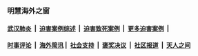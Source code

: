 
### 明慧海外之窗

####  [武汉肺炎](indexes/365.md?t=03210600) &nbsp;|&nbsp;  [迫害案例综述](indexes/328.md?t=03210600) &nbsp;|&nbsp; [迫害致死案例](indexes/277.md?t=03210600)  &nbsp;|&nbsp; [更多迫害案例](indexes/81.md?t=03210600)  &nbsp;|&nbsp; 
####  [时事评论](indexes/19.md?t=03210600) &nbsp;|&nbsp; [海外简讯](indexes/245.md?t=03210600)&nbsp;|&nbsp;  [社会支持](indexes/140.md?t=03210600) &nbsp;|&nbsp; [褒奖决议](indexes/282.md?t=03210600) &nbsp;|&nbsp; [社区报道](indexes/91.md?t=03210600)  &nbsp;|&nbsp; [天人之间](indexes/78.md?t=03210600) 

